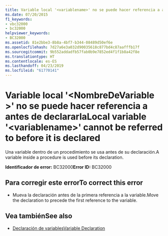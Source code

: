 ```yaml
---
title: Variable local '<variablename>' no se puede hacer referencia a antes de declararla
ms.date: 07/20/2015
f1_keywords:
- vbc32000
- bc32000
helpviewer_keywords:
- BC32000
ms.assetid: 81e2bbe3-8b8a-4bf7-b344-08489d50ef6e
ms.openlocfilehash: 7d27a6e3a032d90035618c877bd4c87aafffb17f
ms.sourcegitcommit: 9b552addadfb57fab0b9e7852ed4f1f1b8a42f8e
ms.translationtype: HT
ms.contentlocale: es-ES
ms.lasthandoff: 04/23/2019
ms.locfileid: "61770141"
---
```

# <a name="local-variable-variablename-cannot-be-referred-to-before-it-is-declared"></a><span data-ttu-id="dcf6d-102">Variable local '\<NombreDeVariable >' no se puede hacer referencia a antes de declararla</span><span class="sxs-lookup"><span data-stu-id="dcf6d-102">Local variable '\<variablename>' cannot be referred to before it is declared</span></span>
<span data-ttu-id="dcf6d-103">Una variable dentro de un procedimiento se usa antes de su declaración.</span><span class="sxs-lookup"><span data-stu-id="dcf6d-103">A variable inside a procedure is used before its declaration.</span></span>  
  
 <span data-ttu-id="dcf6d-104">**Identificador de error:** BC32000</span><span class="sxs-lookup"><span data-stu-id="dcf6d-104">**Error ID:** BC32000</span></span>  
  
## <a name="to-correct-this-error"></a><span data-ttu-id="dcf6d-105">Para corregir este error</span><span class="sxs-lookup"><span data-stu-id="dcf6d-105">To correct this error</span></span>  
  
- <span data-ttu-id="dcf6d-106">Mueva la declaración antes de la primera referencia a la variable.</span><span class="sxs-lookup"><span data-stu-id="dcf6d-106">Move the declaration to precede the first reference to the variable.</span></span>  
  
## <a name="see-also"></a><span data-ttu-id="dcf6d-107">Vea también</span><span class="sxs-lookup"><span data-stu-id="dcf6d-107">See also</span></span>

- [<span data-ttu-id="dcf6d-108">Declaración de variables</span><span class="sxs-lookup"><span data-stu-id="dcf6d-108">Variable Declaration</span></span>](../../visual-basic/programming-guide/language-features/variables/variable-declaration.md)
